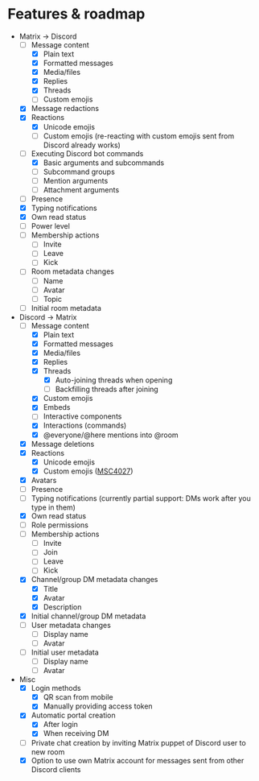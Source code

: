 # Features & roadmap
* Matrix → Discord
  * [ ] Message content
    * [x] Plain text
    * [x] Formatted messages
    * [x] Media/files
    * [x] Replies
    * [x] Threads
    * [ ] Custom emojis
  * [x] Message redactions
  * [x] Reactions
    * [x] Unicode emojis
    * [ ] Custom emojis (re-reacting with custom emojis sent from Discord already works)
  * [ ] Executing Discord bot commands
    * [x] Basic arguments and subcommands
    * [ ] Subcommand groups
    * [ ] Mention arguments
    * [ ] Attachment arguments
  * [ ] Presence
  * [x] Typing notifications
  * [x] Own read status
  * [ ] Power level
  * [ ] Membership actions
    * [ ] Invite
    * [ ] Leave
    * [ ] Kick
  * [ ] Room metadata changes
    * [ ] Name
    * [ ] Avatar
    * [ ] Topic
  * [ ] Initial room metadata
* Discord → Matrix
  * [ ] Message content
    * [x] Plain text
    * [x] Formatted messages
    * [x] Media/files
    * [x] Replies
    * [x] Threads
      * [x] Auto-joining threads when opening
      * [ ] Backfilling threads after joining
    * [x] Custom emojis
    * [x] Embeds
    * [ ] Interactive components
    * [x] Interactions (commands)
    * [x] @everyone/@here mentions into @room
  * [x] Message deletions
  * [x] Reactions
    * [x] Unicode emojis
    * [x] Custom emojis ([MSC4027](https://github.com/matrix-org/matrix-spec-proposals/pull/4027))
  * [x] Avatars
  * [ ] Presence
  * [ ] Typing notifications (currently partial support: DMs work after you type in them)
  * [x] Own read status
  * [ ] Role permissions
  * [ ] Membership actions
    * [ ] Invite
    * [ ] Join
    * [ ] Leave
    * [ ] Kick
  * [x] Channel/group DM metadata changes
    * [x] Title
    * [x] Avatar
    * [x] Description
  * [x] Initial channel/group DM metadata
  * [ ] User metadata changes
    * [ ] Display name
    * [ ] Avatar
  * [ ] Initial user metadata
    * [ ] Display name
    * [ ] Avatar
* Misc
  * [x] Login methods
    * [x] QR scan from mobile
    * [x] Manually providing access token
  * [x] Automatic portal creation
    * [x] After login
    * [x] When receiving DM
  * [ ] Private chat creation by inviting Matrix puppet of Discord user to new room
  * [x] Option to use own Matrix account for messages sent from other Discord clients
